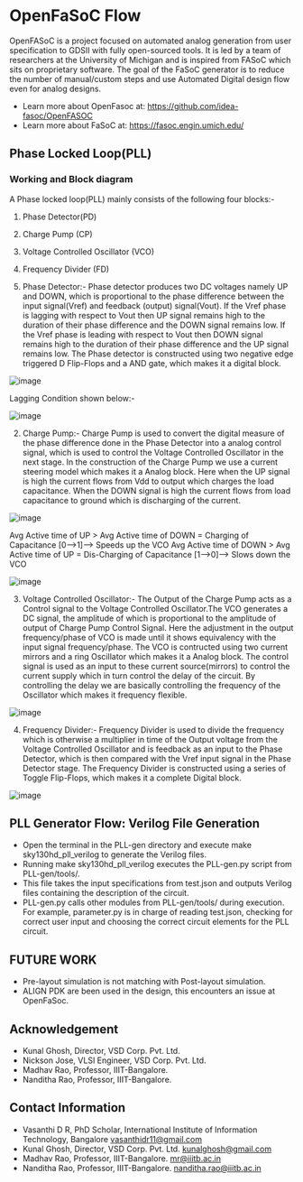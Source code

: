 # OpenFaSoC Flow

OpenFASoC is a project focused on automated analog generation from user specification to GDSII with fully open-sourced tools. It is led by a team of researchers at the University of Michigan and is inspired from FASoC which sits on proprietary software.
The goal of the FaSoC generator is to reduce the number of manual/custom steps and use Automated Digital design flow even for analog designs.
- Learn more about OpenFasoc at: https://github.com/idea-fasoc/OpenFASOC
- Learn more about FaSoC at: https://fasoc.engin.umich.edu/

## Phase Locked Loop(PLL)
### Working and Block diagram

A Phase locked loop(PLL) mainly consists of the following four blocks:-

1. Phase Detector(PD)
2. Charge Pump (CP)
3. Voltage Controlled Oscillator (VCO)
4. Frequency Divider (FD)

1. Phase Detector:- Phase detector produces two DC voltages namely UP and DOWN, which is proportional to the phase difference between the input signal(Vref) and feedback (output) signal(Vout). If the Vref phase is lagging with respect to Vout then UP signal remains high to the duration of their phase difference and the DOWN signal remains low. If the Vref phase is leading with respect to Vout then DOWN signal remains high to the duration of their phase difference and the UP signal remains low. The Phase detector is constructed using two negative edge triggered D Flip-Flops and a AND gate, which makes it a digital block.

![image](https://user-images.githubusercontent.com/110731913/207903203-8cb0a10c-cf2a-47ff-a43a-39b41a9e1a75.png)

Lagging Condition shown below:-


![image](https://user-images.githubusercontent.com/110731913/207903275-26b462f3-8265-4216-ad1d-4fce93b2309a.png)


2. Charge Pump:- Charge Pump is used to convert the digital measure of the phase difference done in the Phase Detector into a analog control signal, which is used to control the Voltage Controlled Oscillator in the next stage. In the construction of the Charge Pump we use a current steering model which makes it a Analog block. Here when the UP signal is high the current flows from Vdd to output which charges the load capacitance. When the DOWN signal is high the current flows from load capacitance to ground which is discharging of the current.


![image](https://user-images.githubusercontent.com/110731913/207903349-ff8a7041-7eb1-41fd-bca5-118bf3f96a60.png)

Avg Active time of UP   > Avg Active time of DOWN = Charging of Capacitance     [0-->1]--> Speeds up the VCO
Avg Active time of DOWN > Avg Active time of UP   = Dis-Charging of Capacitance [1-->0]--> Slows down the VCO


![image](https://user-images.githubusercontent.com/110731913/207903630-64963f54-4d8b-4d8a-83df-d55ad52a2739.png)

3. Voltage Controlled Oscillator:- The Output of the Charge Pump acts as a Control signal to the Voltage Controlled Oscillator.The VCO generates a DC signal, the amplitude of which is proportional to the amplitude of output of Charge Pump Control Signal. Here the adjustment in the output frequency/phase of VCO is made until it shows equivalency with the input signal frequency/phase. The VCO is contructed using two current mirrors and a ring Oscillator which makes it a Analog block. The control signal is used as an input to these current source(mirrors) to control the current supply which in turn control the delay of the circuit. By controlling the delay we are basically controlling the frequency of the Oscillator which makes it frequency flexible.


![image](https://user-images.githubusercontent.com/110731913/207903711-f532c72e-cc76-4f9e-8a98-293c72be5ac8.png)


4. Frequency Divider:- Frequency Divider is used to divide the frequency which is otherwise a multiplier in time of the Output voltage from the Voltage Controlled Oscillator and is feedback as an input to the Phase Detector, which is then compared with the Vref input signal in the Phase Detector stage. The Frequency Divider is constructed using a series of Toggle Flip-Flops, which makes it a complete Digital block.

![image](https://user-images.githubusercontent.com/110731913/207903905-667ffb9e-15c4-40fd-beeb-eff1c1388e6e.png)

## PLL Generator Flow: Verilog File Generation

- Open the terminal in the PLL-gen directory and execute make sky130hd_pll_verilog to generate the Verilog files.
- Running make sky130hd_pll_verilog executes the PLL-gen.py script from PLL-gen/tools/. 
- This file takes the input specifications from test.json and outputs Verilog files containing the description of the circuit.
- PLL-gen.py calls other modules from PLL-gen/tools/ during execution. For example, parameter.py is in charge of reading test.json, checking for correct user input and choosing the correct circuit elements for the PLL circuit.

## FUTURE WORK
- Pre-layout simulation is not matching with Post-layout simulation.
- ALIGN PDK are been used in the design, this encounters an issue at OpenFaSoc.

## Acknowledgement
- Kunal Ghosh, Director, VSD Corp. Pvt. Ltd.
- Nickson Jose, VLSI Engineer, VSD Corp. Pvt. Ltd.
- Madhav Rao, Professor, IIIT-Bangalore.
- Nanditha Rao, Professor, IIIT-Bangalore.

## Contact Information
- Vasanthi D R, PhD Scholar, International Institute of Information Technology, Bangalore vasanthidr11@gmail.com
- Kunal Ghosh, Director, VSD Corp. Pvt. Ltd. kunalghosh@gmail.com
- Madhav Rao, Professor, IIIT-Bangalore. mr@iiitb.ac.in
- Nanditha Rao, Professor, IIIT-Bangalore. nanditha.rao@iiitb.ac.in
